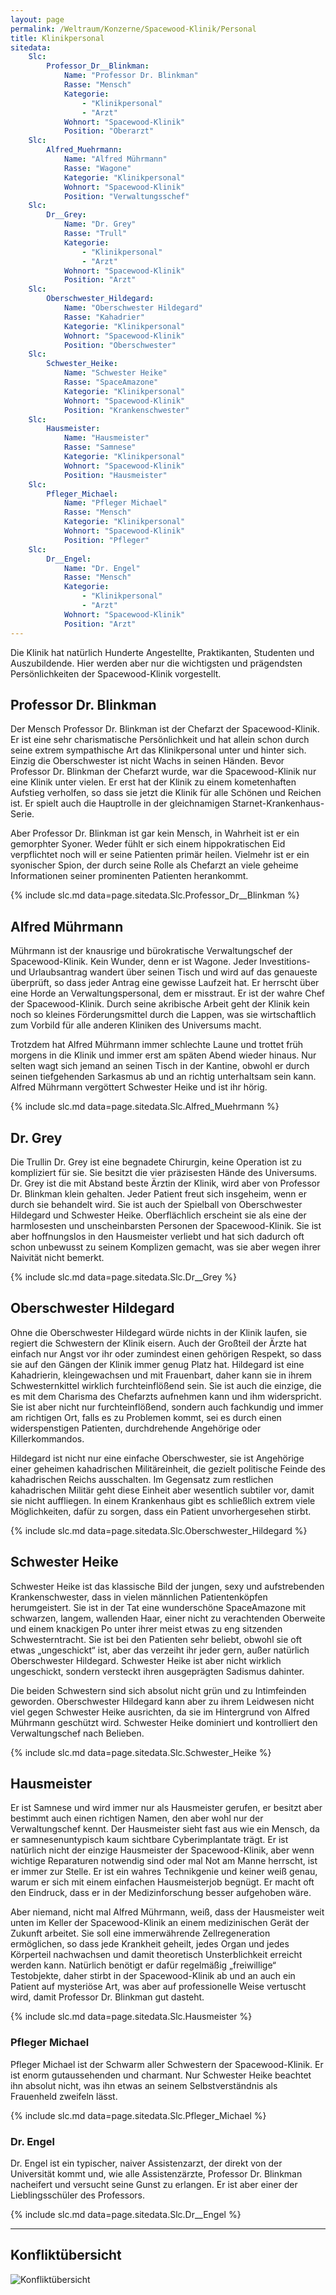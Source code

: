 ```yaml
---
layout: page
permalink: /Weltraum/Konzerne/Spacewood-Klinik/Personal
title: Klinikpersonal
sitedata:
    Slc:
        Professor_Dr__Blinkman:
            Name: "Professor Dr. Blinkman"
            Rasse: "Mensch"
            Kategorie:
                - "Klinikpersonal"
                - "Arzt"
            Wohnort: "Spacewood-Klinik"
            Position: "Oberarzt"
    Slc:
        Alfred_Muehrmann:
            Name: "Alfred Mührmann"
            Rasse: "Wagone"
            Kategorie: "Klinikpersonal"
            Wohnort: "Spacewood-Klinik"
            Position: "Verwaltungsschef"
    Slc:
        Dr__Grey:
            Name: "Dr. Grey"
            Rasse: "Trull"
            Kategorie:
                - "Klinikpersonal"
                - "Arzt"
            Wohnort: "Spacewood-Klinik"
            Position: "Arzt"
    Slc:
        Oberschwester_Hildegard:
            Name: "Oberschwester Hildegard"
            Rasse: "Kahadrier"
            Kategorie: "Klinikpersonal"
            Wohnort: "Spacewood-Klinik"
            Position: "Oberschwester"
    Slc:
        Schwester_Heike:
            Name: "Schwester Heike"
            Rasse: "SpaceAmazone"
            Kategorie: "Klinikpersonal"
            Wohnort: "Spacewood-Klinik"
            Position: "Krankenschwester"
    Slc:
        Hausmeister:
            Name: "Hausmeister"
            Rasse: "Samnese"
            Kategorie: "Klinikpersonal"
            Wohnort: "Spacewood-Klinik"
            Position: "Hausmeister"
    Slc:
        Pfleger_Michael:
            Name: "Pfleger Michael"
            Rasse: "Mensch"
            Kategorie: "Klinikpersonal"
            Wohnort: "Spacewood-Klinik"
            Position: "Pfleger"
    Slc:
        Dr__Engel:
            Name: "Dr. Engel"
            Rasse: "Mensch"
            Kategorie:
                - "Klinikpersonal"
                - "Arzt"
            Wohnort: "Spacewood-Klinik"
            Position: "Arzt"
---
```




Die Klinik hat natürlich Hunderte Angestellte, Praktikanten, Studenten und Auszubildende. Hier werden aber nur die wichtigsten und prägendsten Persönlichkeiten der Spacewood-Klinik vorgestellt.

## Professor Dr. Blinkman

Der Mensch Professor Dr. Blinkman ist der Chefarzt der Spacewood-Klinik. Er ist eine sehr charismatische Persönlichkeit und hat allein schon durch seine extrem sympathische Art das Klinikpersonal unter und hinter sich. Einzig die Oberschwester ist nicht Wachs in seinen Händen. Bevor Professor Dr. Blinkman der Chefarzt wurde, war die Spacewood-Klinik nur eine Klinik unter vielen. Er erst hat der Klinik zu einem kometenhaften Aufstieg verholfen, so dass sie jetzt die Klinik für alle Schönen und Reichen ist. Er spielt auch die Hauptrolle in der gleichnamigen Starnet-Krankenhaus-Serie.

Aber Professor Dr. Blinkman ist gar kein Mensch, in Wahrheit ist er ein gemorphter Syoner. Weder fühlt er sich einem hippokratischen Eid verpflichtet noch will er seine Patienten primär heilen. Vielmehr ist er ein syonischer Spion, der durch seine Rolle als Chefarzt an viele geheime Informationen seiner prominenten Patienten herankommt.

{% include slc.md data=page.sitedata.Slc.Professor_Dr__Blinkman %}

## Alfred Mührmann

Mührmann ist der knausrige und bürokratische Verwaltungschef der Spacewood-Klinik. Kein Wunder, denn er ist Wagone. Jeder Investitions- und Urlaubsantrag wandert über seinen Tisch und wird auf das genaueste überprüft, so dass jeder Antrag eine gewisse Laufzeit hat. Er herrscht über eine Horde an Verwaltungspersonal, dem er misstraut. Er ist der wahre Chef der Spacewood-Klinik. Durch seine akribische Arbeit geht der Klinik kein noch so kleines Förderungsmittel durch die Lappen, was sie wirtschaftlich zum Vorbild für alle anderen Kliniken des Universums macht.

Trotzdem hat Alfred Mührmann immer schlechte Laune und trottet früh morgens in die Klinik und immer erst am späten Abend wieder hinaus. Nur selten wagt sich jemand an seinen Tisch in der Kantine, obwohl er durch seinen tiefgehenden Sarkasmus ab und an richtig unterhaltsam sein kann. Alfred Mührmann vergöttert Schwester Heike und ist ihr hörig.

{% include slc.md data=page.sitedata.Slc.Alfred_Muehrmann %}

## Dr. Grey

Die Trullin Dr. Grey ist eine begnadete Chirurgin, keine Operation ist zu kompliziert für sie. Sie besitzt die vier präzisesten Hände des Universums. Dr. Grey ist die mit Abstand beste Ärztin der Klinik, wird aber von Professor Dr. Blinkman klein gehalten. Jeder Patient freut sich insgeheim, wenn er durch sie behandelt wird. Sie ist auch der Spielball von Oberschwester Hildegard und Schwester Heike. Oberflächlich erscheint sie als eine der harmlosesten und unscheinbarsten Personen der Spacewood-Klinik. Sie ist aber hoffnungslos in den Hausmeister verliebt und hat sich dadurch oft schon unbewusst zu seinem Komplizen gemacht, was sie aber wegen ihrer Naivität nicht bemerkt.

{% include slc.md data=page.sitedata.Slc.Dr__Grey %}

## Oberschwester Hildegard

Ohne die Oberschwester Hildegard würde nichts in der Klinik laufen, sie regiert die Schwestern der Klinik eisern. Auch der Großteil der Ärzte hat einfach nur Angst vor ihr oder zumindest einen gehörigen Respekt, so dass sie auf den Gängen der Klinik immer genug Platz hat. Hildegard ist eine Kahadrierin, kleingewachsen und mit Frauenbart, daher kann sie in ihrem Schwesternkittel wirklich furchteinflößend sein. Sie ist auch die einzige, die es mit dem Charisma des Chefarzts aufnehmen kann und ihm widerspricht. Sie ist aber nicht nur furchteinflößend, sondern auch fachkundig und immer am richtigen Ort, falls es zu Problemen kommt, sei es durch einen widerspenstigen Patienten, durchdrehende Angehörige oder Killerkommandos.

Hildegard ist nicht nur eine einfache Oberschwester, sie ist Angehörige einer geheimen kahadrischen Militäreinheit, die gezielt politische Feinde des kahadrischen Reichs ausschalten. Im Gegensatz zum restlichen kahadrischen Militär geht diese Einheit aber wesentlich subtiler vor, damit sie nicht auffliegen. In einem Krankenhaus gibt es schließlich extrem viele Möglichkeiten, dafür zu sorgen, dass ein Patient unvorhergesehen stirbt.

{% include slc.md data=page.sitedata.Slc.Oberschwester_Hildegard %}

## Schwester Heike

Schwester Heike ist das klassische Bild der jungen, sexy und aufstrebenden Krankenschwester, dass in vielen männlichen Patientenköpfen herumgeistert. Sie ist in der Tat eine wunderschöne SpaceAmazone mit schwarzen, langem, wallenden Haar, einer nicht zu verachtenden Oberweite und einem knackigen Po unter ihrer meist etwas zu eng sitzenden Schwesterntracht. Sie ist bei den Patienten sehr beliebt, obwohl sie oft etwas „ungeschickt“ ist, aber das verzeiht ihr jeder gern, außer natürlich Oberschwester Hildegard. Schwester Heike ist aber nicht wirklich ungeschickt, sondern versteckt ihren ausgeprägten Sadismus dahinter.

Die beiden Schwestern sind sich absolut nicht grün und zu Intimfeinden geworden. Oberschwester Hildegard kann aber zu ihrem Leidwesen nicht viel gegen Schwester Heike ausrichten, da sie im Hintergrund von Alfred Mührmann geschützt wird. Schwester Heike dominiert und kontrolliert den Verwaltungschef nach Belieben.

{% include slc.md data=page.sitedata.Slc.Schwester_Heike %}

## Hausmeister

Er ist Samnese und wird immer nur als Hausmeister gerufen, er besitzt aber bestimmt auch einen richtigen Namen, den aber wohl nur der Verwaltungschef kennt. Der Hausmeister sieht fast aus wie ein Mensch, da er samnesenuntypisch kaum sichtbare Cyberimplantate trägt. Er ist natürlich nicht der einzige Hausmeister der Spacewood-Klinik, aber wenn wichtige Reparaturen notwendig sind oder mal Not am Manne herrscht, ist er immer zur Stelle. Er ist ein wahres Technikgenie und keiner weiß genau, warum er sich mit einem einfachen Hausmeisterjob begnügt. Er macht oft den Eindruck, dass er in der Medizinforschung besser aufgehoben wäre.

Aber niemand, nicht mal Alfred Mührmann, weiß, dass der Hausmeister weit unten im Keller der Spacewood-Klinik an einem medizinischen Gerät der Zukunft arbeitet. Sie soll eine immerwährende Zellregeneration ermöglichen, so dass jede Krankheit geheilt, jedes Organ und jedes Körperteil nachwachsen und damit theoretisch Unsterblichkeit erreicht werden kann. Natürlich benötigt er dafür regelmäßig „freiwillige“ Testobjekte, daher stirbt in der Spacewood-Klinik ab und an auch ein Patient auf mysteriöse Art, was aber auf professionelle Weise vertuscht wird, damit Professor Dr. Blinkman gut dasteht.

{% include slc.md data=page.sitedata.Slc.Hausmeister %}

### Pfleger Michael

Pfleger Michael ist der Schwarm aller Schwestern der Spacewood-Klinik. Er ist enorm gutaussehenden und charmant. Nur Schwester Heike beachtet ihn absolut nicht, was ihn etwas an seinem Selbstverständnis als Frauenheld zweifeln lässt.

{% include slc.md data=page.sitedata.Slc.Pfleger_Michael %}

### Dr. Engel

Dr. Engel ist ein typischer, naiver Assistenzarzt, der direkt von der Universität kommt und, wie alle Assistenzärzte, Professor Dr. Blinkman nacheifert und versucht seine Gunst zu erlangen. Er ist aber einer der Lieblingsschüler des Professors.

{% include slc.md data=page.sitedata.Slc.Dr__Engel %}

***

## Konfliktübersicht

<img alt="Konfliktübersicht" src="{{ site.baseurl }}/assets/images/abenteuer/spacewoodklinik/cmap.webp"/>

